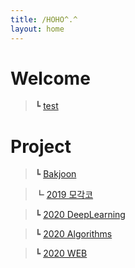 ```yaml
---
title: /HOHO^.^
layout: home
---
```


# Welcome


> ┗ [test](https://dobiisfree.github.io/post/test)


# Project

> ┗ [Bakjoon](https://dobiisfree.github.io/Bakjoon/Main)  

> ┗ [2019 모각코](https://dobiisfree.github.io/2019)  

> ┗ [2020 DeepLearning](https://dobiisfree.github.io/DeepLearning/Main)
    
> ┗ [2020 Algorithms](https://dobiisfree.github.io/Algorithms/Main)

> ┗ [2020 WEB](https://dobiisfree.github.io/Web/Main)

